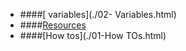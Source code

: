 * ####[ variables](./02- Variables.html)
* ####[Resources](./00-resources.html)
* ####[How tos](./01-How TOs.html)
